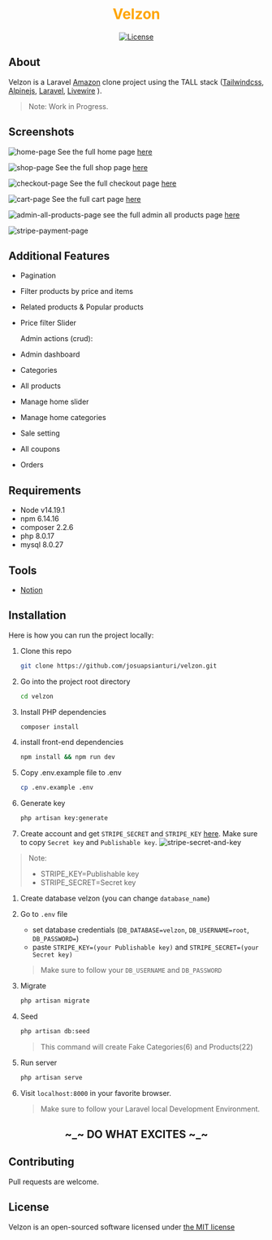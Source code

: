 <h1 align="center" style="color: orange; font-weight: bold;" >Velzon</h1>
<p align="center">
    <a href="https://packagist.org/packages/cpriego/valet-linux">
        <img src="https://poser.pugx.org/cpriego/valet-linux/license.svg" alt="License">
    </a>
</p>

## About

Velzon is a Laravel [Amazon](https://amazon.com) clone project using the TALL stack ([Tailwindcss](https://tailwindcss.com/), [Alpinejs](https://github.com/alpinejs/alpine/), [Laravel](https://laravel.com/), [Livewire](https://laravel-livewire.com/) ).

> Note: Work in Progress.

## Screenshots

![home-page](public/assets/images/screenshots/home-page.png)
See the full home page [here](https://raw.githubusercontent.com/josuapsianturi/velzon/main/public/assets/images/screenshots/home-page-full.png)

![shop-page](public/assets/images/screenshots/shop-page.png)
See the full shop page [here](https://raw.githubusercontent.com/josuapsianturi/velzon/main/public/assets/images/screenshots/shop-page-full.png)

![checkout-page](public/assets/images/screenshots/checkout-page.png)
See the full checkout page [here](https://raw.githubusercontent.com/josuapsianturi/velzon/main/public/assets/images/screenshots/checkout-page-full.png)

![cart-page](public/assets/images/screenshots/cart-page.png)
See the full cart page [here](https://raw.githubusercontent.com/josuapsianturi/velzon/main/public/assets/images/screenshots/cart-page-full.png)

![admin-all-products-page](public/assets/images/screenshots/admin-all-products-page.png)
see the full admin all products page [here](https://raw.githubusercontent.com/josuapsianturi/velzon/main/public/assets/images/screenshots/admin-all-products-page-full.png)

![stripe-payment-page](public/assets/images/screenshots/stripe-payment-page.png)

## Additional Features
- Pagination
- Filter products by price and items
- Related products & Popular products
- Price filter Slider

    Admin actions (crud):
- Admin dashboard
- Categories
- All products
- Manage home slider
- Manage home categories
- Sale setting
- All coupons
- Orders

## Requirements
-   Node v14.19.1
-   npm 6.14.16
-   composer 2.2.6
-   php 8.0.17
-   mysql 8.0.27

## Tools
- [Notion](https://josuapsianturi.notion.site/99485e04f4e64d9eb6535c4a4e633d38?v=c6a0008ec2fe459d8f2ffd64b1869a47) 

## Installation
Here is how you can run the project locally:
1. Clone this repo
    ```sh
    git clone https://github.com/josuapsianturi/velzon.git
    ```
1. Go into the project root directory
    ```sh
    cd velzon
    ```
1. Install PHP dependencies 
    ```sh
    composer install
    ```
1. install front-end dependencies
    ```sh
    npm install && npm run dev
    ```
1. Copy .env.example file to .env 
    ```sh
    cp .env.example .env
    ```
1. Generate key 
    ```sh
    php artisan key:generate
    ```
1. Create account and get `STRIPE_SECRET` and `STRIPE_KEY` [ here](https://dashboard.stripe.com/test/dashboard). Make sure to copy `Secret key` and `Publishable key`.
![stripe-secret-and-key](public/assets/images/installation/stripe-secret-and-key.png)
> Note:
> - STRIPE_KEY=Publishable key
> - STRIPE_SECRET=Secret key

1. Create database velzon  (you can change `database_name`)
1. Go to `.env` file 
    - set database credentials (`DB_DATABASE=velzon`, `DB_USERNAME=root`, `DB_PASSWORD=`)
    - paste `STRIPE_KEY=(your Publishable key)` and `STRIPE_SECRET=(your Secret key)`
    > Make sure to follow your `DB_USERNAME` and `DB_PASSWORD`
1. Migrate
    ```sh
    php artisan migrate
    ```
1. Seed
    ```sh
    php artisan db:seed
    ```
    > This command will create Fake Categories(6) and Products(22)
1. Run server 
    ```sh
    php artisan serve
    ```  
1. Visit `localhost:8000` in your favorite browser.     

    > Make sure to follow your Laravel local Development Environment.

<h2 align="center"> ~_~ DO WHAT EXCITES ~_~</h2>

## Contributing
Pull requests are welcome.

## License
Velzon is an open-sourced software licensed under [the MIT license](https://github.com/josuapsianturi/velzon/blob/main/LICENSE)
